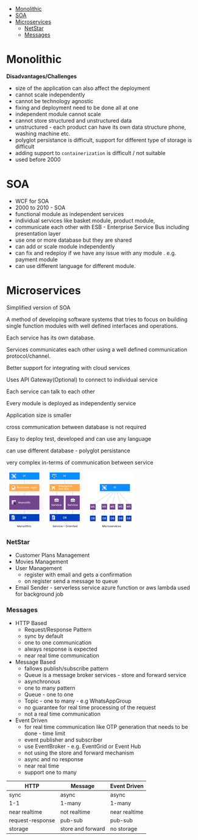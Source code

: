- [Monolithic](#monolithic)
- [SOA](#soa)
- [Microservices](#microservices)
    - [NetStar](#netstar)
    - [Messages](#messages)

# Monolithic
**Disadvantages/Challenges**
- size of the application can also affect the deployment 
- cannot scale independently
- cannot be technology agnostic
- fixing and deployment need to be done all at one
- independent module cannot scale 
- cannot store structured and unstructured data
- unstructured - each product can have its own data structure phone, washing machine etc.
- polyglot persistance is difficult, support for different type of storage is difficult
- adding support to `containerization` is difficult / not suitable
- used before 2000

# SOA
- WCF for SOA
- 2000 to 2010 - SOA
- functional module as independent services
- individual services like basket module, product module,
- communicate each other with ESB - Enterprise Service Bus including presentation layer
- use one or more database but they are shared
- can add or scale module independently
- can fix and redeploy if we have any issue with any module . e.g. payment module
- can use different language for different module.

# Microservices

Simplified version of SOA

A method of developing software systems
that tries to focus on building single function
modules with well defined interfaces and
operations.

Each service has its own database.

Services communicates each other using a
well defined communication
protocol/channel.

Better support for integrating with cloud
services

Uses API Gateway(Optional) to connect to individual service

Each service can talk to each other

Every module is deployed as independently service

Application size is smaller

cross communication between database is not required

Easy to deploy test, developed and can use any language

can use different database - polyglot persistance 

very complex in-terms of communication between service

![](docs/download.png)

### NetStar
- Customer Plans Management
- Movies Management
- User Management
  - register with email and gets a confirmation
  - on register send a message to queue
- Email Sender - serverless service azure function or aws lambda used for background job

### Messages
- HTTP Based 
  -  Request/Response Pattern 
  -  sync by default
  -  one to one communication
  -  always response is expected
  -  near real time communication
- Message Based
   - fallows publish/subscribe pattern
   - Queue is a message broker services - store and forward service
   - asynchronous
   - one to many pattern
   - Queue - one to one
   - Topic - one to many - e.g WhatsAppGroup
   - no guarantee for real time processing of the request
   - not a real time communication
- Event Driven
   - for real time communication like OTP generation that needs to be done - time limit
   - event publisher and subscriber
   - use EventBroker - e.g. EventGrid or Event Hub
   - not using the store and forward mechanism
   - async and no response
   - near real time
   - support one to many

| HTTP | Message | Event Driven|
|------|---------|-------------|
|sync  | async    | async      |
|1-1  | 1-many    | 1-many      |
|near realtime  | not realtime    | near realtime      |
|request-response  | pub-sub    | pub-sub      |
|storage  | store and forward    | no storage      |





